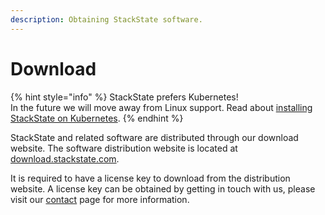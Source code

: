 ```yaml
---
description: Obtaining StackState software.
---
```


# Download

{% hint style="info" %}
StackState prefers Kubernetes!  
In the future we will move away from Linux support. Read about [installing StackState on Kubernetes](/setup/kubernetes_install/).
{% endhint %}

StackState and related software are distributed through our download website. The software distribution website is located at [download.stackstate.com](https://download.stackstate.com).

It is required to have a license key to download from the distribution website. A license key can be obtained by getting in touch with us, please visit our [contact](https://www.stackstate.com/contact/) page for more information.

